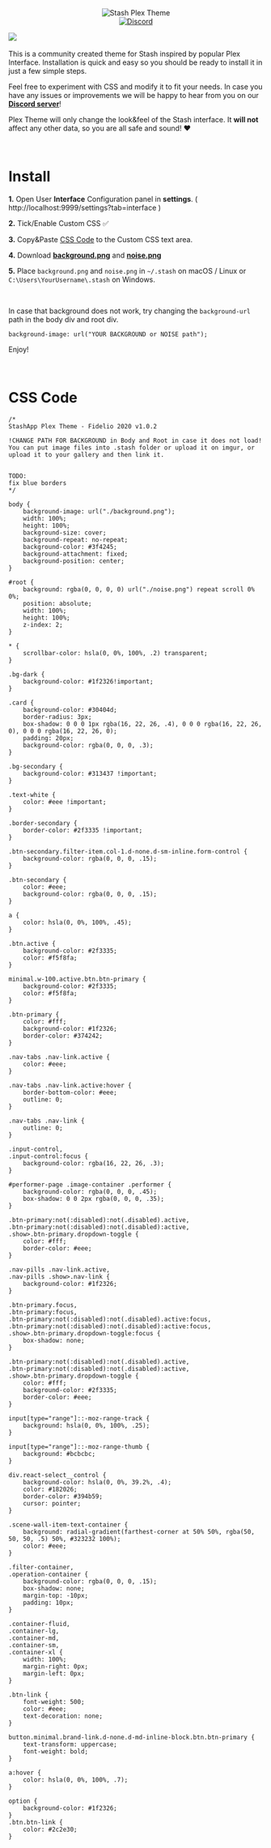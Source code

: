 &nbsp;
<p align="center">
    <img src="https://user-images.githubusercontent.com/63812189/79496351-dddbf780-7fda-11ea-9e68-46d0eeb4e92f.png"  alt="Stash Plex Theme" />
<br/>
    <a href="https://discord.gg/2TsNFKt">
        <img src="https://img.shields.io/discord/559159668438728723.svg?logo=discord" alt="Discord" />
    </a>
</p>

<img src="https://user-images.githubusercontent.com/63812189/79505197-e3403e80-7fe8-11ea-8bcb-9437ee9d90ad.png" />
&nbsp;

This is a community created theme for Stash inspired by popular Plex Interface. Installation is quick and easy so you should be ready to install it in just a few simple steps. 

Feel free to experiment with CSS and modify it to fit your needs. In case you have any issues or improvements we will be happy to hear from you on our **[Discord server](https://discord.gg/2TsNFKt)**!

Plex Theme will only change the look&feel of the Stash interface. It **will not** affect any other data, so you are all safe and sound! :heart:

&nbsp;

# Install

**1.** Open User **Interface** Configuration panel in **settings**. ( http://localhost:9999/settings?tab=interface ) 


**2.** Tick/Enable Custom CSS ✅ 


**3.** Copy&Paste [CSS Code](#css-code) to the Custom CSS text area. 

**4.** Download **[background.png](https://user-images.githubusercontent.com/63812189/79506691-4af78900-7feb-11ea-883e-87b8e05ceb1c.png)**  and **[noise.png](https://user-images.githubusercontent.com/63812189/79506696-4c28b600-7feb-11ea-8176-12a46454d87a.png)** 

**5.** Place `background.png` and `noise.png` in `~/.stash` on macOS / Linux or `C:\Users\YourUsername\.stash` on Windows.


&nbsp;

In case that background does not work, try changing the `background-url` path in the body div and root div.

```
background-image: url("YOUR BACKGROUND or NOISE path");
```



Enjoy!


&nbsp;


# CSS Code



```
/*
StashApp Plex Theme - Fidelio 2020 v1.0.2
 
!CHANGE PATH FOR BACKGROUND in Body and Root in case it does not load!
You can put image files into .stash folder or upload it on imgur, or upload it to your gallery and then link it.


TODO:
fix blue borders
*/

body {
	background-image: url("./background.png");
	width: 100%;
	height: 100%;
	background-size: cover;
	background-repeat: no-repeat;
	background-color: #3f4245;
	background-attachment: fixed;
	background-position: center;
}

#root {
	background: rgba(0, 0, 0, 0) url("./noise.png") repeat scroll 0% 0%;
	position: absolute;
	width: 100%;
	height: 100%;
	z-index: 2;
}

* {
	scrollbar-color: hsla(0, 0%, 100%, .2) transparent;
}

.bg-dark {
	background-color: #1f2326!important;
}

.card {
	background-color: #30404d;
	border-radius: 3px;
	box-shadow: 0 0 0 1px rgba(16, 22, 26, .4), 0 0 0 rgba(16, 22, 26, 0), 0 0 0 rgba(16, 22, 26, 0);
	padding: 20px;
	background-color: rgba(0, 0, 0, .3);
}

.bg-secondary {
	background-color: #313437 !important;
}

.text-white {
	color: #eee !important;
}

.border-secondary {
	border-color: #2f3335 !important;
}

.btn-secondary.filter-item.col-1.d-none.d-sm-inline.form-control {
	background-color: rgba(0, 0, 0, .15);
}

.btn-secondary {
	color: #eee;
	background-color: rgba(0, 0, 0, .15);
}

a {
	color: hsla(0, 0%, 100%, .45);
}

.btn.active {
	background-color: #2f3335;
	color: #f5f8fa;
}

minimal.w-100.active.btn.btn-primary {
	background-color: #2f3335;
	color: #f5f8fa;
}

.btn-primary {
	color: #fff;
	background-color: #1f2326;
	border-color: #374242;
}

.nav-tabs .nav-link.active {
	color: #eee;
}

.nav-tabs .nav-link.active:hover {
	border-bottom-color: #eee;
	outline: 0;
}

.nav-tabs .nav-link {
	outline: 0;
}

.input-control,
.input-control:focus {
	background-color: rgba(16, 22, 26, .3);
}

#performer-page .image-container .performer {
	background-color: rgba(0, 0, 0, .45);
	box-shadow: 0 0 2px rgba(0, 0, 0, .35);
}

.btn-primary:not(:disabled):not(.disabled).active,
.btn-primary:not(:disabled):not(.disabled):active,
.show>.btn-primary.dropdown-toggle {
	color: #fff;
	border-color: #eee;
}

.nav-pills .nav-link.active,
.nav-pills .show>.nav-link {
	background-color: #1f2326;
}

.btn-primary.focus,
.btn-primary:focus,
.btn-primary:not(:disabled):not(.disabled).active:focus,
.btn-primary:not(:disabled):not(.disabled):active:focus,
.show>.btn-primary.dropdown-toggle:focus {
	box-shadow: none;
}

.btn-primary:not(:disabled):not(.disabled).active,
.btn-primary:not(:disabled):not(.disabled):active,
.show>.btn-primary.dropdown-toggle {
	color: #fff;
	background-color: #2f3335;
	border-color: #eee;
}

input[type="range"]::-moz-range-track {
	background: hsla(0, 0%, 100%, .25);
}

input[type="range"]::-moz-range-thumb {
	background: #bcbcbc;
}

div.react-select__control {
	background-color: hsla(0, 0%, 39.2%, .4);
	color: #182026;
	border-color: #394b59;
	cursor: pointer;
}

.scene-wall-item-text-container {
	background: radial-gradient(farthest-corner at 50% 50%, rgba(50, 50, 50, .5) 50%, #323232 100%);
	color: #eee;
}

.filter-container,
.operation-container {
	background-color: rgba(0, 0, 0, .15);
	box-shadow: none;
	margin-top: -10px;
	padding: 10px;
}

.container-fluid,
.container-lg,
.container-md,
.container-sm,
.container-xl {
	width: 100%;
	margin-right: 0px;
	margin-left: 0px;
}

.btn-link {
	font-weight: 500;
	color: #eee;
	text-decoration: none;
}

button.minimal.brand-link.d-none.d-md-inline-block.btn.btn-primary {
	text-transform: uppercase;
	font-weight: bold;
}

a:hover {
	color: hsla(0, 0%, 100%, .7);
}

option {
	background-color: #1f2326;
}
.btn.btn-link {
    color: #2c2e30;
}
```